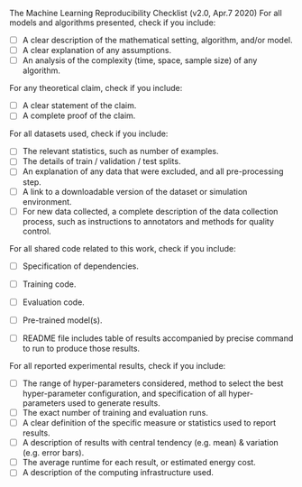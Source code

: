 The Machine Learning Reproducibility Checklist (v2.0, Apr.7 2020)
For all models and algorithms presented, check if you include: 
- [ ] A clear description of the mathematical setting, algorithm, and/or model. 
- [ ] A clear explanation of any assumptions. 
- [ ] An analysis of the complexity (time, space, sample size) of any algorithm. 

For any theoretical claim, check if you include: 
- [ ] A clear statement of the claim. 
- [ ] A complete proof of the claim. 

For all datasets used, check if you include: 
- [ ] The relevant statistics, such as number of examples. 
- [ ] The details of train / validation / test splits. 
- [ ] An explanation of any data that were excluded, and all pre-processing step. 
- [ ] A link to a downloadable version of the dataset or simulation environment. 
- [ ] For new data collected, a complete description of the data collection process, such as instructions to annotators and methods for quality control. 

For all shared code related to this work, check if you include: 
- [ ] Specification of dependencies. 
- [ ] Training code. 
- [ ] Evaluation code. 
- [ ] Pre-trained model(s). 
- [ ] README file includes table of results accompanied by precise command to run to produce those results. 


For all reported experimental results, check if you include: 
- [ ] The range of hyper-parameters considered, method to select the best hyper-parameter configuration, and specification of all hyper-parameters used to generate results. 
- [ ] The exact number of training and evaluation runs. 
- [ ] A clear definition of the specific measure or statistics used to report results. 
- [ ] A description of results with central tendency (e.g. mean) & variation (e.g. error bars). 
- [ ] The average runtime for each result, or estimated energy cost. 
- [ ] A description of the computing infrastructure used.
